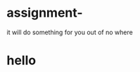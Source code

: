 # assignment-
it will do something for you out of no where 
<p><h1> hello</h1></p>

<div style="width:300px, height:200px; background:blue;"></div>
